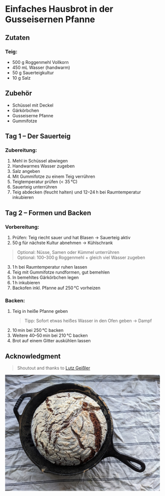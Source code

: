 # Einfaches Hausbrot in der Gusseisernen Pfanne

## Zutaten
### Teig:
- 500 g Roggenmehl Vollkorn  
- 450 mL Wasser (handwarm)  
- 50 g Sauerteigkultur  
- 10 g Salz  

## Zubehör
- Schüssel mit Deckel  
- Gärkörbchen  
- Gusseiserne Pfanne  
- Gummifotze  

## Tag 1 – Der Sauerteig
### Zubereitung:
1. Mehl in Schüssel abwiegen  
2. Handwarmes Wasser zugeben  
3. Salz angeben  
4. Mit Gummifotze zu einem Teig verrühren  
5. Teigtemperatur prüfen (< 35 °C)  
6. Sauerteig unterrühren  
7. Teig abdecken (feucht halten) und 12–24 h bei Raumtemperatur inkubieren  

## Tag 2 – Formen und Backen
### Vorbereitung:
1. Prüfen: Teig riecht sauer und hat Blasen → Sauerteig aktiv  
2. 50 g für nächste Kultur abnehmen → Kühlschrank  

> Optional: Nüsse, Samen oder Kümmel unterrühren  
> Optional: 100–300 g Roggenmehl + gleich viel Wasser zugeben  

3. 1 h bei Raumtemperatur ruhen lassen  
4. Teig mit Gummifotze rundformen, gut bemehlen  
5. In bemehltes Gärkörbchen legen  
6. 1 h inkubieren  
7. Backofen inkl. Pfanne auf 250 °C vorheizen  

### Backen:
1. Teig in heiße Pfanne geben
   > Tipp: Sofort etwas heißes Wasser in den Ofen geben → Dampf  
2. 10 min bei 250 °C backen  
3. Weitere 40–50 min bei 210 °C backen  
4. Brot auf einem Gitter auskühlen lassen  

## Acknowledgment
> Shoutout and thanks to [Lutz Geißler](https://www.ploetzblog.de/)

![Brot in Pfanne](pictures/hausbrot_in_pfanne.jpg)

